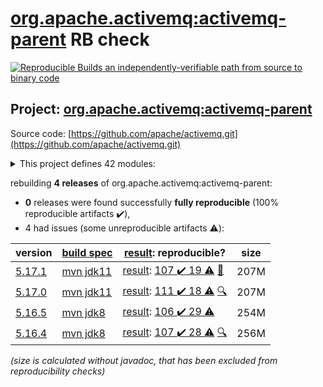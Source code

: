 [org.apache.activemq:activemq-parent](https://search.maven.org/artifact/org.apache.activemq/activemq-parent/) RB check
=======

[![Reproducible Builds](https://reproducible-builds.org/images/logos/rb.svg) an independently-verifiable path from source to binary code](https://reproducible-builds.org/)

## Project: [org.apache.activemq:activemq-parent](https://search.maven.org/artifact/org.apache.activemq/activemq-parent/)

Source code: [https://github.com/apache/activemq.git](https://github.com/apache/activemq.git)

<details><summary>This project defines 42 modules:</summary>

* [org.apache.activemq.tooling:activemq-junit](https://search.maven.org/artifact/org.apache.activemq.tooling/activemq-junit/)
* [org.apache.activemq.tooling:activemq-maven-plugin](https://search.maven.org/artifact/org.apache.activemq.tooling/activemq-maven-plugin/)
* [org.apache.activemq.tooling:activemq-memtest-maven-plugin](https://search.maven.org/artifact/org.apache.activemq.tooling/activemq-memtest-maven-plugin/)
* [org.apache.activemq.tooling:activemq-perf-maven-plugin](https://search.maven.org/artifact/org.apache.activemq.tooling/activemq-perf-maven-plugin/)
* [org.apache.activemq.tooling:activemq-tooling](https://search.maven.org/artifact/org.apache.activemq.tooling/activemq-tooling/)
* [org.apache.activemq:activemq-all](https://search.maven.org/artifact/org.apache.activemq/activemq-all/)
* [org.apache.activemq:activemq-amqp](https://search.maven.org/artifact/org.apache.activemq/activemq-amqp/)
* [org.apache.activemq:activemq-blueprint](https://search.maven.org/artifact/org.apache.activemq/activemq-blueprint/)
* [org.apache.activemq:activemq-broker](https://search.maven.org/artifact/org.apache.activemq/activemq-broker/)
* [org.apache.activemq:activemq-camel](https://search.maven.org/artifact/org.apache.activemq/activemq-camel/)
* [org.apache.activemq:activemq-cf](https://search.maven.org/artifact/org.apache.activemq/activemq-cf/)
* [org.apache.activemq:activemq-client](https://search.maven.org/artifact/org.apache.activemq/activemq-client/)
* [org.apache.activemq:activemq-console](https://search.maven.org/artifact/org.apache.activemq/activemq-console/)
* [org.apache.activemq:activemq-http](https://search.maven.org/artifact/org.apache.activemq/activemq-http/)
* [org.apache.activemq:activemq-itests-spring31](https://search.maven.org/artifact/org.apache.activemq/activemq-itests-spring31/)
* [org.apache.activemq:activemq-jaas](https://search.maven.org/artifact/org.apache.activemq/activemq-jaas/)
* [org.apache.activemq:activemq-jdbc-store](https://search.maven.org/artifact/org.apache.activemq/activemq-jdbc-store/)
* [org.apache.activemq:activemq-jms-pool](https://search.maven.org/artifact/org.apache.activemq/activemq-jms-pool/)
* [org.apache.activemq:activemq-kahadb-store](https://search.maven.org/artifact/org.apache.activemq/activemq-kahadb-store/)
* [org.apache.activemq:activemq-karaf](https://search.maven.org/artifact/org.apache.activemq/activemq-karaf/)
* [org.apache.activemq:activemq-karaf-itest](https://search.maven.org/artifact/org.apache.activemq/activemq-karaf-itest/)
* [org.apache.activemq:activemq-leveldb-store](https://search.maven.org/artifact/org.apache.activemq/activemq-leveldb-store/)
* [org.apache.activemq:activemq-log4j-appender](https://search.maven.org/artifact/org.apache.activemq/activemq-log4j-appender/)
* [org.apache.activemq:activemq-mqtt](https://search.maven.org/artifact/org.apache.activemq/activemq-mqtt/)
* [org.apache.activemq:activemq-openwire-generator](https://search.maven.org/artifact/org.apache.activemq/activemq-openwire-generator/)
* [org.apache.activemq:activemq-openwire-legacy](https://search.maven.org/artifact/org.apache.activemq/activemq-openwire-legacy/)
* [org.apache.activemq:activemq-osgi](https://search.maven.org/artifact/org.apache.activemq/activemq-osgi/)
* [org.apache.activemq:activemq-parent](https://search.maven.org/artifact/org.apache.activemq/activemq-parent/)
* [org.apache.activemq:activemq-partition](https://search.maven.org/artifact/org.apache.activemq/activemq-partition/)
* [org.apache.activemq:activemq-pool](https://search.maven.org/artifact/org.apache.activemq/activemq-pool/)
* [org.apache.activemq:activemq-ra](https://search.maven.org/artifact/org.apache.activemq/activemq-ra/)
* [org.apache.activemq:activemq-rar](https://search.maven.org/artifact/org.apache.activemq/activemq-rar/)
* [org.apache.activemq:activemq-run](https://search.maven.org/artifact/org.apache.activemq/activemq-run/)
* [org.apache.activemq:activemq-runtime-config](https://search.maven.org/artifact/org.apache.activemq/activemq-runtime-config/)
* [org.apache.activemq:activemq-shiro](https://search.maven.org/artifact/org.apache.activemq/activemq-shiro/)
* [org.apache.activemq:activemq-spring](https://search.maven.org/artifact/org.apache.activemq/activemq-spring/)
* [org.apache.activemq:activemq-stomp](https://search.maven.org/artifact/org.apache.activemq/activemq-stomp/)
* [org.apache.activemq:activemq-unit-tests](https://search.maven.org/artifact/org.apache.activemq/activemq-unit-tests/)
* [org.apache.activemq:activemq-web](https://search.maven.org/artifact/org.apache.activemq/activemq-web/)
* [org.apache.activemq:activemq-web-console](https://search.maven.org/artifact/org.apache.activemq/activemq-web-console/)
* [org.apache.activemq:activemq-web-demo](https://search.maven.org/artifact/org.apache.activemq/activemq-web-demo/)
* [org.apache.activemq:apache-activemq](https://search.maven.org/artifact/org.apache.activemq/apache-activemq/)
</details>

rebuilding **4 releases** of org.apache.activemq:activemq-parent:
- **0** releases were found successfully **fully reproducible** (100% reproducible artifacts :heavy_check_mark:),
- 4 had issues (some unreproducible artifacts :warning:):

| version | [build spec](/BUILDSPEC.md) | [result](https://reproducible-builds.org/docs/jvm/): reproducible? | size |
| -- | --------- | ------ | -- |
| [5.17.1](https://search.maven.org/artifact/org.apache.activemq/activemq-parent/5.17.1/pom) | [mvn jdk11](activemq-5.17.1.buildspec) | [result](activemq-parent-5.17.1.buildinfo): [107 :heavy_check_mark:  19 :warning:](activemq-parent-5.17.1.buildcompare) [:memo:](https://github.com/apache/activemq/pull/836) | 207M |
| [5.17.0](https://search.maven.org/artifact/org.apache.activemq/activemq-parent/5.17.0/pom) | [mvn jdk11](activemq-5.17.0.buildspec) | [result](activemq-parent-5.17.0.buildinfo): [111 :heavy_check_mark:  18 :warning:](activemq-parent-5.17.0.buildcompare) [:mag:](activemq-parent-5.17.0.diffoscope) | 207M |
| [5.16.5](https://search.maven.org/artifact/org.apache.activemq/activemq-parent/5.16.5/pom) | [mvn jdk8](activemq-5.16.5.buildspec) | [result](activemq-parent-5.16.5.buildinfo): [106 :heavy_check_mark:  29 :warning:](activemq-parent-5.16.5.buildcompare) | 254M |
| [5.16.4](https://search.maven.org/artifact/org.apache.activemq/activemq-parent/5.16.4/pom) | [mvn jdk8](activemq-5.16.4.buildspec) | [result](activemq-parent-5.16.4.buildinfo): [107 :heavy_check_mark:  28 :warning:](activemq-parent-5.16.4.buildcompare) [:mag:](activemq-parent-5.16.4.diffoscope) | 256M |

<i>(size is calculated without javadoc, that has been excluded from reproducibility checks)</i>
